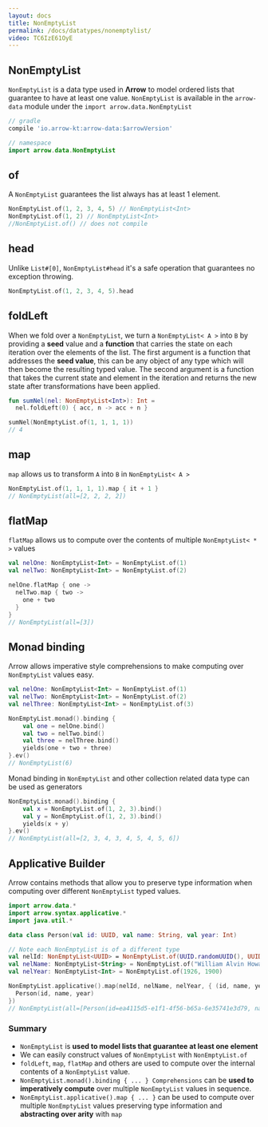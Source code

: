 ```yaml
---
layout: docs
title: NonEmptyList
permalink: /docs/datatypes/nonemptylist/
video: TC6IzE61OyE
---
```


## NonEmptyList

`NonEmptyList` is a data type used in __Λrrow__ to model ordered lists that guarantee to have at least one value.
`NonEmptyList` is available in the `arrow-data` module under the `import arrow.data.NonEmptyList`

```groovy
// gradle
compile 'io.arrow-kt:arrow-data:$arrowVersion'
```

```kotlin
// namespace
import arrow.data.NonEmptyList
```

## of

A `NonEmptyList` guarantees the list always has at least 1 element.

```kotlin
NonEmptyList.of(1, 2, 3, 4, 5) // NonEmptyList<Int>
NonEmptyList.of(1, 2) // NonEmptyList<Int>
//NonEmptyList.of() // does not compile
```

## head

Unlike `List#[0]`, `NonEmptyList#head` it's a safe operation that guarantees no exception throwing.

```kotlin
NonEmptyList.of(1, 2, 3, 4, 5).head
```

## foldLeft

When we fold over a `NonEmptyList`, we turn a `NonEmptyList< A >` into `B` by providing a __seed__ value and a __function__ that carries the state on each iteration over the elements of the list.
The first argument is a function that addresses the __seed value__, this can be any object of any type which will then become the resulting typed value.
The second argument is a function that takes the current state and element in the iteration and returns the new state after transformations have been applied.

```kotlin
fun sumNel(nel: NonEmptyList<Int>): Int =
  nel.foldLeft(0) { acc, n -> acc + n }

sumNel(NonEmptyList.of(1, 1, 1, 1))
// 4
```

## map

`map` allows us to transform `A` into `B` in `NonEmptyList< A >`

```kotlin
NonEmptyList.of(1, 1, 1, 1).map { it + 1 }
// NonEmptyList(all=[2, 2, 2, 2])
```

## flatMap

`flatMap` allows us to compute over the contents of multiple `NonEmptyList< * >` values

```kotlin
val nelOne: NonEmptyList<Int> = NonEmptyList.of(1)
val nelTwo: NonEmptyList<Int> = NonEmptyList.of(2)

nelOne.flatMap { one ->
  nelTwo.map { two ->
    one + two
  }
}
// NonEmptyList(all=[3])
```

## Monad binding

Λrrow allows imperative style comprehensions to make computing over `NonEmptyList` values easy.

```kotlin
val nelOne: NonEmptyList<Int> = NonEmptyList.of(1)
val nelTwo: NonEmptyList<Int> = NonEmptyList.of(2)
val nelThree: NonEmptyList<Int> = NonEmptyList.of(3)

NonEmptyList.monad().binding {
    val one = nelOne.bind()
    val two = nelTwo.bind()
    val three = nelThree.bind()
    yields(one + two + three)
}.ev()
// NonEmptyList(6)
```

Monad binding in `NonEmptyList` and other collection related data type can be used as generators

```kotlin
NonEmptyList.monad().binding {
    val x = NonEmptyList.of(1, 2, 3).bind()
    val y = NonEmptyList.of(1, 2, 3).bind()
    yields(x + y)
}.ev()
// NonEmptyList(all=[2, 3, 4, 3, 4, 5, 4, 5, 6])
```

## Applicative Builder

Λrrow contains methods that allow you to preserve type information when computing over different `NonEmptyList` typed values.

```kotlin
import arrow.data.*
import arrow.syntax.applicative.*
import java.util.*

data class Person(val id: UUID, val name: String, val year: Int)

// Note each NonEmptyList is of a different type
val nelId: NonEmptyList<UUID> = NonEmptyList.of(UUID.randomUUID(), UUID.randomUUID())
val nelName: NonEmptyList<String> = NonEmptyList.of("William Alvin Howard", "Haskell Curry")
val nelYear: NonEmptyList<Int> = NonEmptyList.of(1926, 1900)

NonEmptyList.applicative().map(nelId, nelName, nelYear, { (id, name, year) ->
  Person(id, name, year)
})
// NonEmptyList(all=[Person(id=ea4115d5-e1f1-4f56-b65a-6e35741e3d79, name=William Alvin Howard, year=1926), Person(id=ea4115d5-e1f1-4f56-b65a-6e35741e3d79, name=William Alvin Howard, year=1900), Person(id=ea4115d5-e1f1-4f56-b65a-6e35741e3d79, name=Haskell Curry, year=1926), Person(id=ea4115d5-e1f1-4f56-b65a-6e35741e3d79, name=Haskell Curry, year=1900), Person(id=0de35835-2c7f-4e3c-888e-6c028b7e40b5, name=William Alvin Howard, year=1926), Person(id=0de35835-2c7f-4e3c-888e-6c028b7e40b5, name=William Alvin Howard, year=1900), Person(id=0de35835-2c7f-4e3c-888e-6c028b7e40b5, name=Haskell Curry, year=1926), Person(id=0de35835-2c7f-4e3c-888e-6c028b7e40b5, name=Haskell Curry, year=1900)])
```

### Summary

- `NonEmptyList` is __used to model lists that guarantee at least one element__
- We can easily construct values of `NonEmptyList` with `NonEmptyList.of`
- `foldLeft`, `map`, `flatMap` and others are used to compute over the internal contents of a `NonEmptyList` value.
- `NonEmptyList.monad().binding { ... } Comprehensions` can be __used to imperatively compute__ over multiple `NonEmptyList` values in sequence.
- `NonEmptyList.applicative().map { ... }` can be used to compute over multiple `NonEmptyList` values preserving type information and __abstracting over arity__ with `map`
